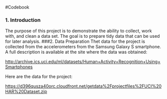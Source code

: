 #Codebook
### 1. Introduction
  The purpose of this project is to demonstrate the ability to collect, work with, and clean a data set. The goal is to prepare tidy data that can be used for later analysis.
###2. Data Preparation
  Thet data for the project is collected from the accelerometers from the Samsung Galaxy S smartphone. A full description is available at the site where the data was obtained: 

  http://archive.ics.uci.edu/ml/datasets/Human+Activity+Recognition+Using+Smartphones 

Here are the data for the project: 

  https://d396qusza40orc.cloudfront.net/getdata%2Fprojectfiles%2FUCI%20HAR%20Dataset.zip 
